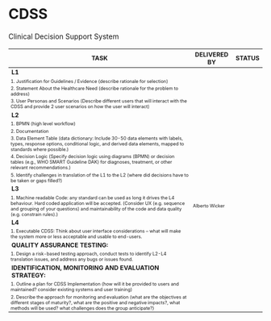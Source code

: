 # CDSS
Clinical Decision Support System


<table>
  <thead>
    <tr>
      <th style="font-size: 12px;">TASK</th>
      <th style="font-size: 12px;">DELIVERED BY</th>
      <th style="font-size: 12px;">STATUS</th>
    </tr>
  </thead>
  <tbody>
    <tr>
      <td style="font-size: 12px;"><strong>L1</strong></td>
      <td style="font-size: 9px;"></td>
      <td style="font-size: 9px;"></td>
    </tr>
    <tr>
      <td style="font-size: 9px;">1. Justification for Guidelines / Evidence (describe rationale for selection)</td>
      <td style="font-size: 9px;"></td>
      <td style="font-size: 9px;"></td>
    </tr>
    <tr>
      <td style="font-size: 9px;">2. Statement About the Healthcare Need (describe rationale for the problem to address)</td>
      <td style="font-size: 9px;"></td>
      <td style="font-size: 9px;"></td>
    </tr>
    <tr>
      <td style="font-size: 9px;">3. User Personas and Scenarios (Describe different users that will interact with the CDSS and provide 2 user scenarios on how the user will interact)</td>
      <td style="font-size: 9px;"></td>
      <td style="font-size: 9px;"></td>
    </tr>
    <tr>
      <td style="font-size: 12px;"><strong>L2</strong></td>
      <td style="font-size: 9px;"></td>
      <td style="font-size: 9px;"></td>
    </tr>
    <tr>
      <td style="font-size: 9px;">1. BPMN (high level workflow)</td>
      <td style="font-size: 9px;"></td>
      <td style="font-size: 9px;"></td>
    </tr>
    <tr>
      <td style="font-size: 9px;">2. Documentation</td>
      <td style="font-size: 9px;"></td>
      <td style="font-size: 9px;"></td>
    </tr>
    <tr>
      <td style="font-size: 9px;">3. Data Element Table (data dictionary: Include 30-50 data elements with labels, types, response options, conditional logic, and derived data elements, mapped to standards where possible.)</td>
      <td style="font-size: 9px;"></td>
      <td style="font-size: 9px;"></td>
    </tr>
    <tr>
      <td style="font-size: 9px;">4. Decision Logic (Specify decision logic using diagrams (BPMN) or decision tables (e.g., WHO SMART Guideline DAK) for diagnoses, treatment, or other relevant recommendations.)</td>
      <td style="font-size: 9px;"></td>
      <td style="font-size: 9px;"></td>
    </tr>
    <tr>
      <td style="font-size: 9px;">5. Identify challenges in translation of the L1 to the L2 (where did decisions have to be taken or gaps filled?)</td>
      <td style="font-size: 9px;"></td>
      <td style="font-size: 9px;"></td>
    </tr>
    <tr>
      <td style="font-size: 12px;"><strong>L3</strong></td>
      <td style="font-size: 9px;"></td>
      <td style="font-size: 9px;"></td>
    </tr>
    <tr>
      <td style="font-size: 9px;">1. Machine readable Code: any standard can be used as long it drives the L4 behaviour. Hard coded application will be accepted. (Consider UX (e.g. sequence and grouping of your questions) and maintainability of the code and data quality (e.g. constrain rules).)</td>
      <td style="font-size: 9px;">Alberto Wicker</td>
      <td style="font-size: 9px;"></td>
    </tr>
    <tr>
      <td style="font-size: 12px;"><strong>L4</strong></td>
      <td style="font-size: 9px;"></td>
      <td style="font-size: 9px;"></td>
    </tr>
    <tr>
      <td style="font-size: 9px;">1. Executable CDSS: Think about user interface considerations – what will make the system more or less acceptable and usable to end-users.</td>
      <td style="font-size: 9px;"></td>
      <td style="font-size: 9px;"></td>
    </tr>
    <tr>
      <td style="font-size: 12px;"><strong>QUALITY ASSURANCE TESTING:</strong></td>
      <td style="font-size: 9px;"></td>
      <td style="font-size: 9px;"></td>
    </tr>
    <tr>
      <td style="font-size: 9px;">1. Design a risk-based testing approach, conduct tests to identify L2-L4 translation issues, and address any bugs or issues found.</td>
      <td style="font-size: 9px;"></td>
      <td style="font-size: 9px;"></td>
    </tr>
    <tr>
      <td style="font-size: 12px;"><strong>IDENTIFICATION, MONITORING AND EVALUATION STRATEGY:</strong></td>
      <td style="font-size: 9px;"></td>
      <td style="font-size: 9px;"></td>
    </tr>
    <tr>
      <td style="font-size: 9px;">1. Outline a plan for CDSS Implementation (how will it be provided to users and maintained? consider existing systems and user training)</td>
      <td style="font-size: 9px;"></td>
      <td style="font-size: 9px;"></td>
    </tr>
    <tr>
      <td style="font-size: 9px;">2. Describe the approach for monitoring and evaluation (what are the objectives at different stages of maturity?, what are the positive and negative impacts?, what methods will be used? what challenges does the group anticipate?)</td>
      <td style="font-size: 9px;"></td>
      <td style="font-size: 9px;"></td>
    </tr>
  </tbody>
</table>

